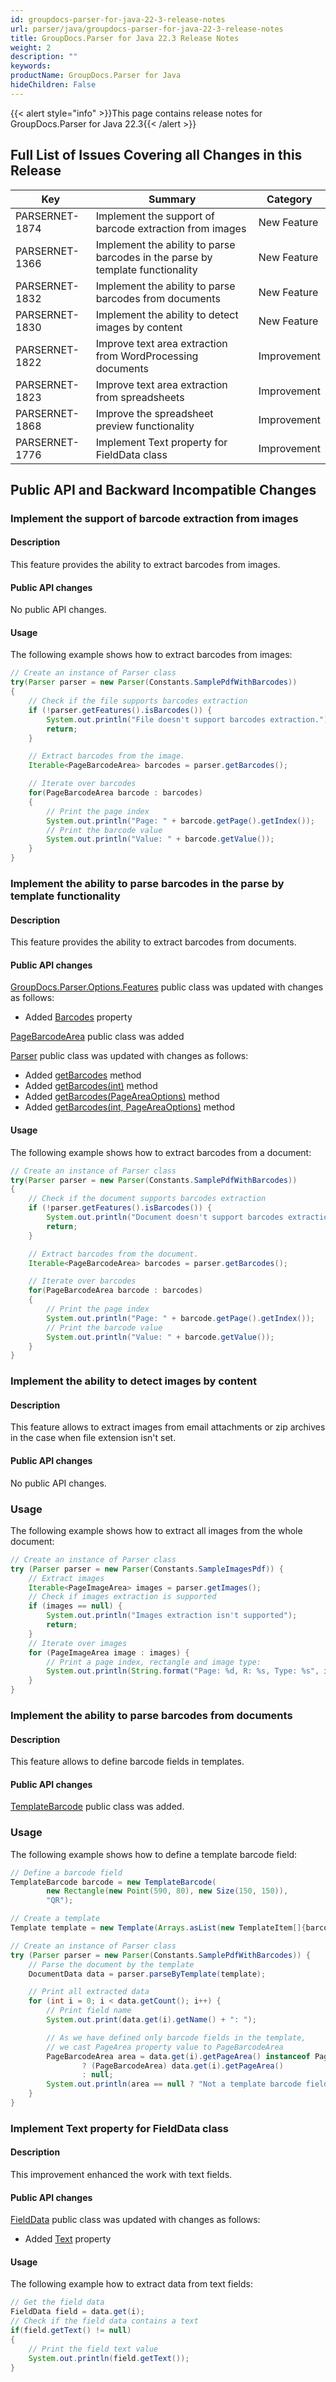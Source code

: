 ```yaml
---
id: groupdocs-parser-for-java-22-3-release-notes
url: parser/java/groupdocs-parser-for-java-22-3-release-notes
title: GroupDocs.Parser for Java 22.3 Release Notes
weight: 2
description: ""
keywords: 
productName: GroupDocs.Parser for Java
hideChildren: False
---
```

{{< alert style="info" >}}This page contains release notes for GroupDocs.Parser for Java 22.3{{< /alert >}}

## Full List of Issues Covering all Changes in this Release

| Key | Summary | Category |
| --- | --- | --- |
| PARSERNET-1874 | Implement the support of barcode extraction from images | New Feature |
| PARSERNET-1366 | Implement the ability to parse barcodes in the parse by template functionality | New Feature |
| PARSERNET-1832 | Implement the ability to parse barcodes from documents | New Feature |
| PARSERNET-1830 | Implement the ability to detect images by content | New Feature |
| PARSERNET-1822 | Improve text area extraction from WordProcessing documents | Improvement |
| PARSERNET-1823 | Improve text area extraction from spreadsheets | Improvement |
| PARSERNET-1868 | Improve the spreadsheet preview functionality | Improvement |
| PARSERNET-1776 | Implement Text property for FieldData class | Improvement |

## Public API and Backward Incompatible Changes

### Implement the support of barcode extraction from images

#### Description

This feature provides the ability to extract barcodes from images.

#### Public API changes

No public API changes.

#### Usage

The following example shows how to extract barcodes from images:

```java
// Create an instance of Parser class
try(Parser parser = new Parser(Constants.SamplePdfWithBarcodes))
{
	// Check if the file supports barcodes extraction
	if (!parser.getFeatures().isBarcodes()) {
		System.out.println("File doesn't support barcodes extraction.");
		return;
	}

	// Extract barcodes from the image.
	Iterable<PageBarcodeArea> barcodes = parser.getBarcodes();

	// Iterate over barcodes
	for(PageBarcodeArea barcode : barcodes)
	{
		// Print the page index
		System.out.println("Page: " + barcode.getPage().getIndex());
		// Print the barcode value
		System.out.println("Value: " + barcode.getValue());
	}
}
```

### Implement the ability to parse barcodes in the parse by template functionality

#### Description

This feature provides the ability to extract barcodes from documents.

#### Public API changes

[GroupDocs.Parser.Options.Features](https://apireference.groupdocs.com/parser/java/com.groupdocs.parser.options/Features) public class was updated with changes as follows:

* Added [Barcodes](https://apireference.groupdocs.com/parser/java/com.groupdocs.parser.options/Features#isBarcodes()) property

[PageBarcodeArea](https://apireference.groupdocs.com/parser/java/com.groupdocs.parser.data/PageBarcodeArea) public class was added

[Parser](https://apireference.groupdocs.com/parser/java/com.groupdocs.parser/Parser) public class was updated with changes as follows:

* Added [getBarcodes](https://apireference.groupdocs.com/parser/java/com.groupdocs.parser/Parser#getBarcodes()) method
* Added [getBarcodes(int)](https://apireference.groupdocs.com/parser/java/com.groupdocs.parser/Parser#getBarcodes(int)) method
* Added [getBarcodes(PageAreaOptions)](https://apireference.groupdocs.com/parser/java/com.groupdocs.parser/Parser#getBarcodes(com.groupdocs.parser.options.PageAreaOptions)) method
* Added [getBarcodes(int, PageAreaOptions)](https://apireference.groupdocs.com/parser/java/com.groupdocs.parser/Parser#getBarcodes(int,%20com.groupdocs.parser.options.PageAreaOptions)) method

#### Usage

The following example shows how to extract barcodes from a document:

```java
// Create an instance of Parser class
try(Parser parser = new Parser(Constants.SamplePdfWithBarcodes))
{
	// Check if the document supports barcodes extraction
	if (!parser.getFeatures().isBarcodes()) {
		System.out.println("Document doesn't support barcodes extraction.");
		return;
	}

	// Extract barcodes from the document.
	Iterable<PageBarcodeArea> barcodes = parser.getBarcodes();

	// Iterate over barcodes
	for(PageBarcodeArea barcode : barcodes)
	{
		// Print the page index
		System.out.println("Page: " + barcode.getPage().getIndex());
		// Print the barcode value
		System.out.println("Value: " + barcode.getValue());
	}
}
```

### Implement the ability to detect images by content

#### Description

This feature allows to extract images from email attachments or zip archives in the case when file extension isn't set.

#### Public API changes

No public API changes.

### Usage

The following example shows how to extract all images from the whole document:

```java
// Create an instance of Parser class
try (Parser parser = new Parser(Constants.SampleImagesPdf)) {
    // Extract images
    Iterable<PageImageArea> images = parser.getImages();
    // Check if images extraction is supported
    if (images == null) {
        System.out.println("Images extraction isn't supported");
        return;
    }
    // Iterate over images
    for (PageImageArea image : images) {
        // Print a page index, rectangle and image type:
        System.out.println(String.format("Page: %d, R: %s, Type: %s", image.getPage().getIndex(), image.getRectangle(), image.getFileType()));
    }
}
```

### Implement the ability to parse barcodes from documents

#### Description

This feature allows to define barcode fields in templates.

#### Public API changes

[TemplateBarcode](https://apireference.groupdocs.com/parser/java/com.groupdocs.parser.templates/TemplateBarcode) public class was added.

### Usage

The following example shows how to define a template barcode field:

```java
// Define a barcode field
TemplateBarcode barcode = new TemplateBarcode(
		new Rectangle(new Point(590, 80), new Size(150, 150)),
		"QR");

// Create a template
Template template = new Template(Arrays.asList(new TemplateItem[]{barcode}));

// Create an instance of Parser class
try (Parser parser = new Parser(Constants.SamplePdfWithBarcodes)) {
	// Parse the document by the template
	DocumentData data = parser.parseByTemplate(template);

	// Print all extracted data
	for (int i = 0; i < data.getCount(); i++) {
		// Print field name
		System.out.print(data.get(i).getName() + ": ");

		// As we have defined only barcode fields in the template,
		// we cast PageArea property value to PageBarcodeArea
		PageBarcodeArea area = data.get(i).getPageArea() instanceof PageBarcodeArea
				? (PageBarcodeArea) data.get(i).getPageArea()
				: null;
		System.out.println(area == null ? "Not a template barcode field" : area.getValue());
	}
}
```

### Implement Text property for FieldData class

#### Description

This improvement enhanced the work with text fields.

#### Public API changes

[FieldData](https://apireference.groupdocs.com/parser/java/com.groupdocs.parser.data/FieldData) public class was updated with changes as follows:

* Added [Text](https://apireference.groupdocs.com/parser/java/com.groupdocs.parser.data/FieldData#getText()) property

#### Usage

The following example how to extract data from text fields:

```java
// Get the field data
FieldData field = data.get(i);
// Check if the field data contains a text
if(field.getText() != null)
{
    // Print the field text value
    System.out.println(field.getText());
}
```